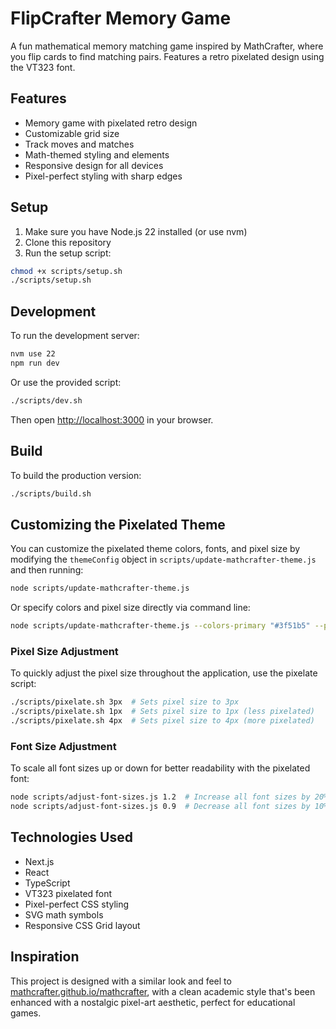 # FlipCrafter Memory Game

A fun mathematical memory matching game inspired by MathCrafter, where you flip cards to find matching pairs. Features a retro pixelated design using the VT323 font.

## Features

- Memory game with pixelated retro design
- Customizable grid size
- Track moves and matches
- Math-themed styling and elements
- Responsive design for all devices
- Pixel-perfect styling with sharp edges

## Setup

1. Make sure you have Node.js 22 installed (or use nvm)
2. Clone this repository
3. Run the setup script:

```bash
chmod +x scripts/setup.sh
./scripts/setup.sh
```

## Development

To run the development server:

```bash
nvm use 22
npm run dev
```

Or use the provided script:

```bash
./scripts/dev.sh
```

Then open [http://localhost:3000](http://localhost:3000) in your browser.

## Build

To build the production version:

```bash
./scripts/build.sh
```

## Customizing the Pixelated Theme

You can customize the pixelated theme colors, fonts, and pixel size by modifying the `themeConfig` object in `scripts/update-mathcrafter-theme.js` and then running:

```bash
node scripts/update-mathcrafter-theme.js
```

Or specify colors and pixel size directly via command line:

```bash
node scripts/update-mathcrafter-theme.js --colors-primary "#3f51b5" --pixelSize "3px"
```

### Pixel Size Adjustment

To quickly adjust the pixel size throughout the application, use the pixelate script:

```bash
./scripts/pixelate.sh 3px  # Sets pixel size to 3px
./scripts/pixelate.sh 1px  # Sets pixel size to 1px (less pixelated)
./scripts/pixelate.sh 4px  # Sets pixel size to 4px (more pixelated)
```

### Font Size Adjustment

To scale all font sizes up or down for better readability with the pixelated font:

```bash
node scripts/adjust-font-sizes.js 1.2  # Increase all font sizes by 20%
node scripts/adjust-font-sizes.js 0.9  # Decrease all font sizes by 10%
```

## Technologies Used

- Next.js
- React
- TypeScript
- VT323 pixelated font
- Pixel-perfect CSS styling
- SVG math symbols
- Responsive CSS Grid layout

## Inspiration

This project is designed with a similar look and feel to [mathcrafter.github.io/mathcrafter](https://mathcrafter.github.io/mathcrafter/), with a clean academic style that's been enhanced with a nostalgic pixel-art aesthetic, perfect for educational games. 